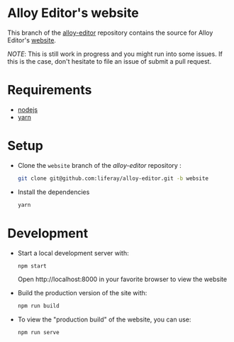 # Alloy Editor's website

This branch of the [alloy-editor](https://github.com/liferay/alloy-editor.git) repository contains the source for Alloy Editor's [website](https://alloyeditor.com).

*NOTE*: This is still work in progress and you might run into some issues. If this is the case, don't hesitate to file an issue of submit a pull request.

# Requirements

- [nodejs](https://nodejs.org)
- [yarn](https://yarnpkg.com)

# Setup

- Clone the `website` branch of the *alloy-editor* repository :

  ```sh
  git clone git@github.com:liferay/alloy-editor.git -b website
  ```

- Install the dependencies

  ```sh
  yarn
  ```

# Development

- Start a local development server with:

  ```sh
  npm start
  ```

  Open http://localhost:8000 in your favorite browser to view the website


- Build the production version of the site with:

  ```sh
  npm run build
  ```

- To view the "production build" of the website, you can use:

  ```sh
  npm run serve
  ```



